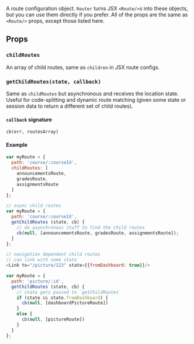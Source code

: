 A route configuration object. `Router` turns JSX `<Route/>`s into
these objects, but you can use them directly if you prefer. All of the
props are the same as `<Route/>` props, except those listed here.

Props
-----

### `childRoutes`

An array of child routes, same as `children` in JSX route configs.

### `getChildRoutes(state, callback)`

Same as `childRoutes` but asynchronous and receives the location state.
Useful for code-splitting and dynamic route matching (given some state
or session data to return a different set of child routes).

#### `callback` signature

`cb(err, routesArray)`

#### Example

```js
var myRoute = {
  path: 'course/:courseId',
  childRoutes: [
    announcementsRoute,
    gradesRoute,
    assignmentsRoute
  ]
};

// async child routes
var myRoute = {
  path: 'course/:courseId',
  getChildRoutes (state, cb) {
    // do asynchronous stuff to find the child routes
    cb(null, [announcementsRoute, gradesRoute, assignmentsRoute]);
  }
};

// navigation dependent child routes
// can link with some state
<Link to="/picture/123" state={{fromDashboard: true}}/>

var myRoute = {
  path: 'picture/:id',
  getChildRoutes (state, cb) {
    // state gets passed to `getChildRoutes`
    if (state && state.fromDashboard) {
      cb(null, [dashboardPictureRoute])
    }
    else {
      cb(null, [pictureRoute])
    }
  }
};
```

